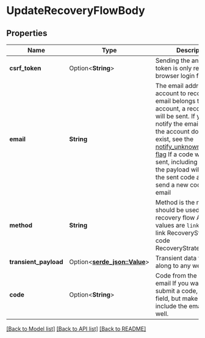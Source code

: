 # UpdateRecoveryFlowBody

## Properties

Name | Type | Description | Notes
------------ | ------------- | ------------- | -------------
**csrf_token** | Option<**String**> | Sending the anti-csrf token is only required for browser login flows. | [optional]
**email** | **String** | The email address of the account to recover  If the email belongs to a valid account, a recovery email will be sent.  If you want to notify the email address if the account does not exist, see the [notify_unknown_recipients flag](https://www.ory.sh/docs/kratos/self-service/flows/account-recovery-password-reset#attempted-recovery-notifications)  If a code was already sent, including this field in the payload will invalidate the sent code and re-send a new code.  format: email | 
**method** | **String** | Method is the method that should be used for this recovery flow  Allowed values are `link` and `code`. link RecoveryStrategyLink code RecoveryStrategyCode | 
**transient_payload** | Option<[**serde_json::Value**](.md)> | Transient data to pass along to any webhooks | [optional]
**code** | Option<**String**> | Code from the recovery email  If you want to submit a code, use this field, but make sure to _not_ include the email field, as well. | [optional]

[[Back to Model list]](../README.md#documentation-for-models) [[Back to API list]](../README.md#documentation-for-api-endpoints) [[Back to README]](../README.md)


